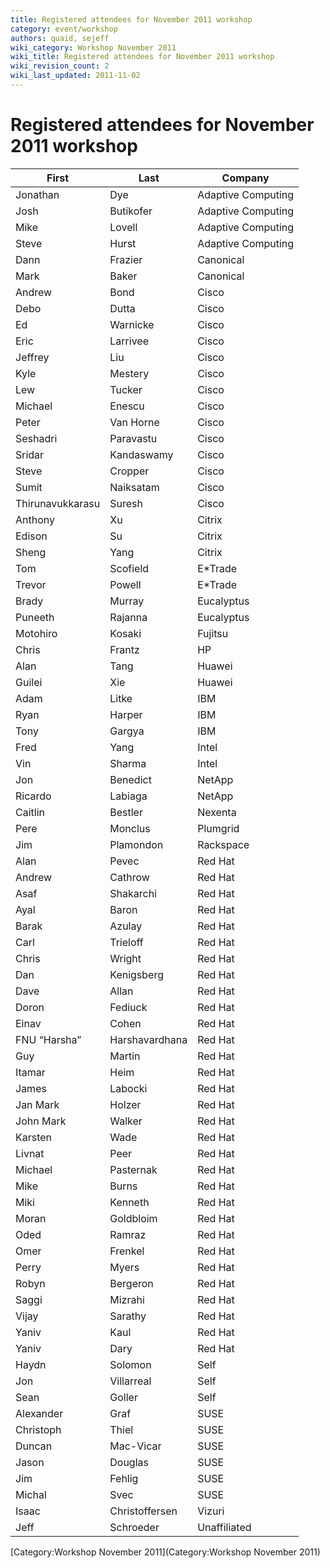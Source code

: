 ```yaml
---
title: Registered attendees for November 2011 workshop
category: event/workshop
authors: quaid, sejeff
wiki_category: Workshop November 2011
wiki_title: Registered attendees for November 2011 workshop
wiki_revision_count: 2
wiki_last_updated: 2011-11-02
---
```


# Registered attendees for November 2011 workshop

| First            | Last           | Company            |
|------------------|----------------|--------------------|
| Jonathan         | Dye            | Adaptive Computing |
| Josh             | Butikofer      | Adaptive Computing |
| Mike             | Lovell         | Adaptive Computing |
| Steve            | Hurst          | Adaptive Computing |
| Dann             | Frazier        | Canonical          |
| Mark             | Baker          | Canonical          |
| Andrew           | Bond           | Cisco              |
| Debo             | Dutta          | Cisco              |
| Ed               | Warnicke       | Cisco              |
| Eric             | Larrivee       | Cisco              |
| Jeffrey          | Liu            | Cisco              |
| Kyle             | Mestery        | Cisco              |
| Lew              | Tucker         | Cisco              |
| Michael          | Enescu         | Cisco              |
| Peter            | Van Horne      | Cisco              |
| Seshadri         | Paravastu      | Cisco              |
| Sridar           | Kandaswamy     | Cisco              |
| Steve            | Cropper        | Cisco              |
| Sumit            | Naiksatam      | Cisco              |
| Thirunavukkarasu | Suresh         | Cisco              |
| Anthony          | Xu             | Citrix             |
| Edison           | Su             | Citrix             |
| Sheng            | Yang           | Citrix             |
| Tom              | Scofield       | E\*Trade           |
| Trevor           | Powell         | E\*Trade           |
| Brady            | Murray         | Eucalyptus         |
| Puneeth          | Rajanna        | Eucalyptus         |
| Motohiro         | Kosaki         | Fujitsu            |
| Chris            | Frantz         | HP                 |
| Alan             | Tang           | Huawei             |
| Guilei           | Xie            | Huawei             |
| Adam             | Litke          | IBM                |
| Ryan             | Harper         | IBM                |
| Tony             | Gargya         | IBM                |
| Fred             | Yang           | Intel              |
| Vin              | Sharma         | Intel              |
| Jon              | Benedict       | NetApp             |
| Ricardo          | Labiaga        | NetApp             |
| Caitlin          | Bestler        | Nexenta            |
| Pere             | Monclus        | Plumgrid           |
| Jim              | Plamondon      | Rackspace          |
| Alan             | Pevec          | Red Hat            |
| Andrew           | Cathrow        | Red Hat            |
| Asaf             | Shakarchi      | Red Hat            |
| Ayal             | Baron          | Red Hat            |
| Barak            | Azulay         | Red Hat            |
| Carl             | Trieloff       | Red Hat            |
| Chris            | Wright         | Red Hat            |
| Dan              | Kenigsberg     | Red Hat            |
| Dave             | Allan          | Red Hat            |
| Doron            | Fediuck        | Red Hat            |
| Einav            | Cohen          | Red Hat            |
| FNU “Harsha”     | Harshavardhana | Red Hat            |
| Guy              | Martin         | Red Hat            |
| Itamar           | Heim           | Red Hat            |
| James            | Labocki        | Red Hat            |
| Jan Mark         | Holzer         | Red Hat            |
| John Mark        | Walker         | Red Hat            |
| Karsten          | Wade           | Red Hat            |
| Livnat           | Peer           | Red Hat            |
| Michael          | Pasternak      | Red Hat            |
| Mike             | Burns          | Red Hat            |
| Miki             | Kenneth        | Red Hat            |
| Moran            | Goldbloim      | Red Hat            |
| Oded             | Ramraz         | Red Hat            |
| Omer             | Frenkel        | Red Hat            |
| Perry            | Myers          | Red Hat            |
| Robyn            | Bergeron       | Red Hat            |
| Saggi            | Mizrahi        | Red Hat            |
| Vijay            | Sarathy        | Red Hat            |
| Yaniv            | Kaul           | Red Hat            |
| Yaniv            | Dary           | Red Hat            |
| Haydn            | Solomon        | Self               |
| Jon              | Villarreal     | Self               |
| Sean             | Goller         | Self               |
| Alexander        | Graf           | SUSE               |
| Christoph        | Thiel          | SUSE               |
| Duncan           | Mac-Vicar      | SUSE               |
| Jason            | Douglas        | SUSE               |
| Jim              | Fehlig         | SUSE               |
| Michal           | Svec           | SUSE               |
| Isaac            | Christoffersen | Vizuri             |
| Jeff             | Schroeder      | Unaffiliated       |

[Category:Workshop November 2011](Category:Workshop November 2011)
